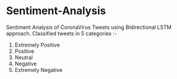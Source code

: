 # Sentiment-Analysis
Sentiment Analysis of CoronaVirus Tweets using Bidirectional LSTM approach.
Classified tweets in 5 categories :-
1. Extremely Positive
2. Positive
3. Neutral
4. Negative
5. Extremely Negative
